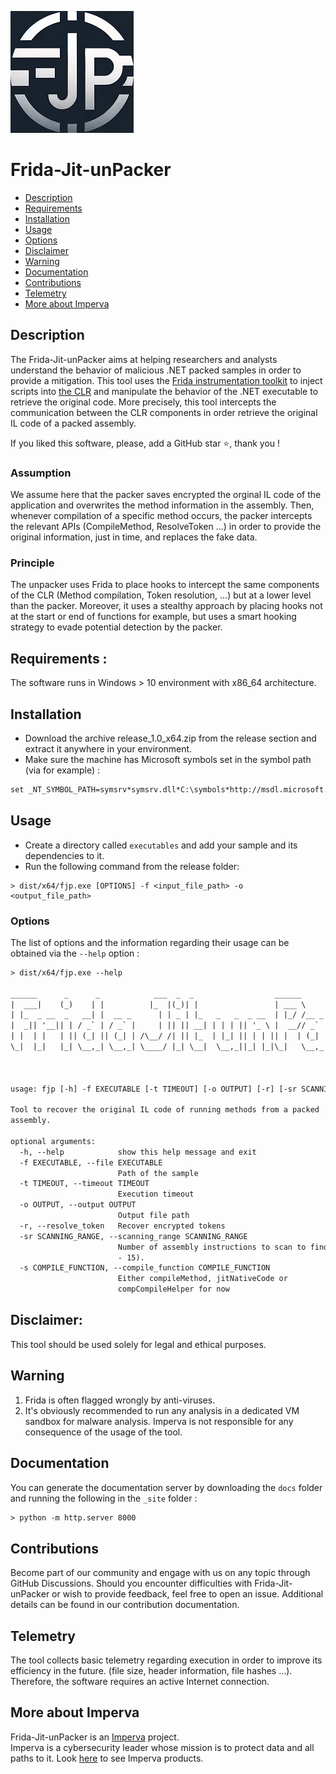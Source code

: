 
![Frida Jit Unpacker Logo](images/logo_small.png)

# Frida-Jit-unPacker

- [Description](#description)
- [Requirements](#requirements)
- [Installation](#installation)
- [Usage](#usage)
- [Options](#options)
- [Disclaimer](#disclaimer)
- [Warning](#warning)
- [Documentation](#documentation)
- [Contributions](#contributions)
- [Telemetry](#telemetry)
- [More about Imperva](#more-about-imperva)

## Description
The Frida-Jit-unPacker aims at helping researchers and analysts understand the behavior of malicious .NET packed samples in order to provide a mitigation. 
This tool uses the [Frida instrumentation toolkit](https://frida.re/) to inject scripts into [the CLR](https://en.wikipedia.org/wiki/Common_Language_Runtime) and manipulate the behavior of the .NET executable to retrieve the original code.
More precisely, this tool intercepts the communication between the CLR components in order retrieve the original IL code of a packed assembly.

If you liked this software, please, add a GitHub star ⭐️, thank you !

### Assumption
We assume here that the packer saves encrypted the orginal IL code of the application and overwrites the method information in the assembly. Then, whenever compilation of a specific method occurs, the packer intercepts the relevant APIs (CompileMethod, ResolveToken ...) in order to provide the original information, just in time, and replaces the fake data.

### Principle
The unpacker uses Frida to place hooks to intercept the same components of the CLR (Method compilation, Token resolution, ...) but at a lower level than the packer. Moreover, it uses a stealthy approach by placing hooks not at the start or end of functions for example, but uses a smart hooking strategy to evade potential detection by the packer. 

## Requirements :
The software runs in Windows > 10 environment with x86_64 architecture.


## Installation
- Download the archive release_1.0_x64.zip from the release section and extract it anywhere in your environment.
- Make sure the machine has Microsoft symbols set in the symbol path (via for example) : 
```txt
set _NT_SYMBOL_PATH=symsrv*symsrv.dll*C:\symbols*http://msdl.microsoft.com/download/symbols
```

## Usage
- Create a directory called `executables` and add your sample and its dependencies to it. 
- Run the following command from the release folder:
```shell
> dist/x64/fjp.exe [OPTIONS] -f <input_file_path> -o <output_file_path>
```

### Options
The list of options and the information regarding their usage can be obtained via the `--help` option :
```txt
> dist/x64/fjp.exe --help

______      _      _            ___  _  _                  ______             _
|  ___|    (_)    | |          |_  |(_)| |                 | ___ \           | |
| |_  _ __  _   __| |  __ _      | | _ | |_   _   _  _ __  | |_/ /__ _   ___ | | __ ___  _ __
|  _|| '__|| | / _` | / _` |     | || || __| | | | || '_ \ |  __// _` | / __|| |/ // _ \| '__|
| |  | |   | || (_| || (_| | /\__/ /| || |_  | |_| || | | || |  | (_| || (__ |   <|  __/| |
\_|  |_|   |_| \__,_| \__,_| \____/ |_| \__|  \__,_||_| |_|\_|   \__,_| \___||_|\_\___||_|
 
 
 
usage: fjp [-h] -f EXECUTABLE [-t TIMEOUT] [-o OUTPUT] [-r] [-sr SCANNING_RANGE] [-s COMPILE_FUNCTION] [-l]
 
Tool to recover the original IL code of running methods from a packed .NET
assembly.
 
optional arguments:
  -h, --help            show this help message and exit
  -f EXECUTABLE, --file EXECUTABLE
                        Path of the sample
  -t TIMEOUT, --timeout TIMEOUT
                        Execution timeout
  -o OUTPUT, --output OUTPUT
                        Output file path
  -r, --resolve_token   Recover encrypted tokens
  -sr SCANNING_RANGE, --scanning_range SCANNING_RANGE
                        Number of assembly instructions to scan to find hook address (0
                        - 15).
  -s COMPILE_FUNCTION, --compile_function COMPILE_FUNCTION
                        Either compileMethod, jitNativeCode or
                        compCompileHelper for now
```
 

## Disclaimer:
This tool should be used solely for legal and ethical purposes.

## Warning
1. Frida is often flagged wrongly by anti-viruses. 
2. It's obviously recommended to run any analysis in a dedicated VM sandbox for malware analysis. Imperva is not responsible for any consequence of the usage of the tool. 

## Documentation
You can generate the documentation server by downloading the `docs` folder and running the following in the `_site` folder :
```txt
> python -m http.server 8000
```

## Contributions
Become part of our community and engage with us on any topic through GitHub Discussions. 
Should you encounter difficulties with Frida-Jit-unPacker or wish to provide feedback, feel free to open an issue. Additional details can be found in our contribution documentation.

## Telemetry
The tool collects basic telemetry regarding execution in order to improve its efficiency in the future. (file size, header information, file hashes ...). Therefore, the software requires an active Internet connection.

## More about Imperva

Frida-Jit-unPacker is an [Imperva](https://imperva.com) project.  
Imperva is a cybersecurity leader whose mission is to protect data and all paths to it. 
Look [here](https://www.imperva.com/) to see Imperva products.
